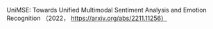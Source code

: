 UniMSE: Towards Unified Multimodal Sentiment Analysis and Emotion Recognition （2022， https://arxiv.org/abs/2211.11256）